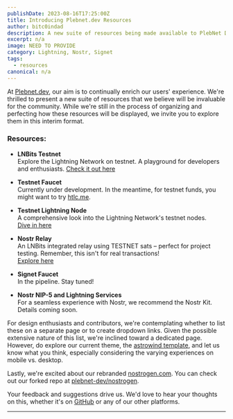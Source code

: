 ```yaml
---
publishDate: 2023-08-16T17:25:00Z
title: Introducing Plebnet.dev Resources
author: bitc0indad
description: A new suite of resources being made available to PlebNet Devs.
excerpt: n/a
image: NEED TO PROVIDE
category: Lightning, Nostr, Signet
tags:
  - resources
canonical: n/a
---
```


At [Plebnet.dev](https://plebnet.dev), our aim is to continually enrich our users' experience. We're thrilled to present a new suite of resources that we believe will be invaluable for the community. While we're still in the process of organizing and perfecting how these resources will be displayed, we invite you to explore them in this interim format.

### **Resources:**

- **LNBits Testnet**  
  Explore the Lightning Network on testnet. A playground for developers and enthusiasts.
  [Check it out here](https://testnet.plebnet.dev)
- **Testnet Faucet**  
  Currently under development. In the meantime, for testnet funds, you might want to try [htlc.me](http://htlc.me/).
- **Testnet Lightning Node**  
  A comprehensive look into the Lightning Network's testnet nodes.  
  [Dive in here](https://mempool.space/testnet/lightning/node/03ba00a57cec1cef4873065ad54d0912696274cc53155b29a3b1256720e33a0943)

- **Nostr Relay**  
  An LNBits integrated relay using TESTNET sats – perfect for project testing. Remember, this isn't for real transactions!  
  [Explore here](https://testnet.plebnet.dev/nostrrelay/1)

- **Signet Faucet**  
  In the pipeline. Stay tuned!

- **Nostr NIP-5 and Lightning Services**  
  For a seamless experience with Nostr, we recommend the Nostr Kit. Details coming soon.

For design enthusiasts and contributors, we're contemplating whether to list these on a separate page or to create dropdown links. Given the possible extensive nature of this list, we're inclined toward a dedicated page. However, do explore our current theme, the [astrowind template](https://astrowind.vercel.app/), and let us know what you think, especially considering the varying experiences on mobile vs. desktop.

Lastly, we're excited about our rebranded [nostrogen.com](https://nostrogen.com/). You can check out our forked repo at [plebnet-dev/nostrogen](https://github.com/plebnet-dev/nostrogen).

Your feedback and suggestions drive us. We'd love to hear your thoughts on this, whether it's on [GitHub](https://github.com/plebnet-dev) or any of our other platforms.

---
